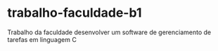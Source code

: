 # trabalho-faculdade-b1
Trabalho da faculdade desenvolver um software de gerenciamento de tarefas em linguagem C
